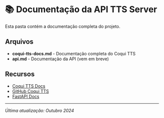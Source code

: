 # 📚 Documentação da API TTS Server

Esta pasta contém a documentação completa do projeto.

## Arquivos

- **coqui-tts-docs.md** - Documentação completa do Coqui TTS
- **api.md** - Documentação da API (vem em breve)

## Recursos

- [Coqui TTS Docs](https://docs.coqui.ai/)
- [GitHub Coqui TTS](https://github.com/coqui-ai/TTS)
- [FastAPI Docs](https://fastapi.tiangolo.com/)

---

*Última atualização: Outubro 2024*

